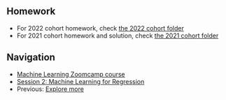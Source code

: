 ## Homework

* For 2022 cohort homework, check [the 2022 cohort folder](../cohorts/2022/02-regression/homework.md)
* For 2021 cohort homework and solution, check [the 2021 cohort folder](../cohorts/2021/02-regression/)


## Navigation

* [Machine Learning Zoomcamp course](../)
* [Session 2: Machine Learning for Regression](./)
* Previous: [Explore more](17-explore-more.md)
